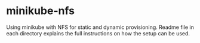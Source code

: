 # minikube-nfs

Using minikube with NFS for static and dynamic provisioning. Readme file in each directory explains the full instructions on how the setup can be used.
